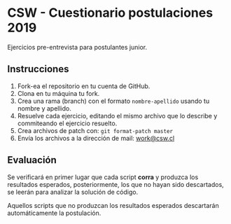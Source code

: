 # CSW - Cuestionario postulaciones 2019

Ejercicios pre-entrevista para postulantes junior.

## Instrucciones

1. Fork-ea el repositorio en tu cuenta de GitHub.
2. Clona en tu máquina tu fork.
3. Crea una rama (branch) con el formato `nombre-apellido` usando tu nombre
   y apellido.
4. Resuelve cada ejercicio, editando el mismo archivo que lo describe y
   commiteando el ejercicio resuelto.
5. Crea archivos de patch con:
```git format-patch master```
6. Envía los archivos a la dirección de mail: work@csw.cl

## Evaluación

Se verificará en primer lugar que cada script **corra** y produzca los resultados esperados, posteriormente, los que no hayan sido descartados, se leerán para analizar la solución de código.

Aquellos scripts que no produzcan los resultados esperados descartarán automáticamente la postulación.
